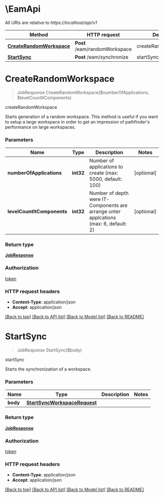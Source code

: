 # \EamApi

All URIs are relative to *https://localhost/api/v1*

Method | HTTP request | Description
------------- | ------------- | -------------
[**CreateRandomWorkspace**](EamApi.md#CreateRandomWorkspace) | **Post** /eam/randomWorkspace | createRandomWorkspace
[**StartSync**](EamApi.md#StartSync) | **Post** /eam/synchronize | startSync


# **CreateRandomWorkspace**
> JobResponse CreateRandomWorkspace($numberOfApplications, $levelCountItComponents)

createRandomWorkspace

Starts generation of a random workspace. This method is useful if you want to setup a large workspace in order to get an impression of pathfinder's performance on large workspaces.


### Parameters

Name | Type | Description  | Notes
------------- | ------------- | ------------- | -------------
 **numberOfApplications** | **int32**| Number of applications to create (max: 5000, default: 100) | [optional] 
 **levelCountItComponents** | **int32**| Number of depth were IT-Components are arrange unter applcations (max: 6, default: 2) | [optional] 

### Return type

[**JobResponse**](JobResponse.md)

### Authorization

[token](../README.md#token)

### HTTP request headers

 - **Content-Type**: application/json
 - **Accept**: application/json

[[Back to top]](#) [[Back to API list]](../README.md#documentation-for-api-endpoints) [[Back to Model list]](../README.md#documentation-for-models) [[Back to README]](../README.md)

# **StartSync**
> JobResponse StartSync($body)

startSync

Starts the synchronization of a workspace.


### Parameters

Name | Type | Description  | Notes
------------- | ------------- | ------------- | -------------
 **body** | [**StartSyncWorkspaceRequest**](StartSyncWorkspaceRequest.md)|  | 

### Return type

[**JobResponse**](JobResponse.md)

### Authorization

[token](../README.md#token)

### HTTP request headers

 - **Content-Type**: application/json
 - **Accept**: application/json

[[Back to top]](#) [[Back to API list]](../README.md#documentation-for-api-endpoints) [[Back to Model list]](../README.md#documentation-for-models) [[Back to README]](../README.md)

